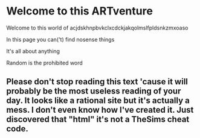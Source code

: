 <html>
<link rel="stylesheet" href="styling.css">
<body>
<h1>Welcome to this ARTventure</h1>
<p>Welcome to this world of acjdskhnpbvkclxcdckjakqolmslfpldsnkzmxoaso </p>
  <p>In this page you can('t) find nosense things</p>
  <p>It's all about anything</p>
  <p>Random is the prohibited word</p>
<h2>Please don't stop reading this text 'cause it will probably be the most useless reading of your day.
  It looks like a rational site but it's actually a mess.
  I don't even know how I've created it.
  Just discovered that "html" it's not a TheSims cheat code.</h2>
  
  </body>
  </html>
